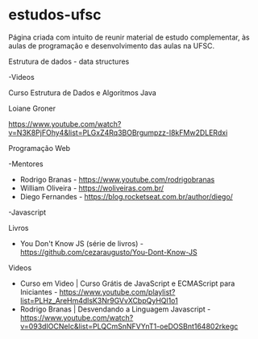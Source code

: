 # estudos-ufsc
Página criada com intuito de reunir material de estudo complementar, às aulas de programação e desenvolvimento das aulas na UFSC.

Estrutura de dados - data structures

-Videos

Curso Estrutura de Dados e Algoritmos Java

Loiane Groner

https://www.youtube.com/watch?v=N3K8PjFOhy4&list=PLGxZ4Rq3BOBrgumpzz-l8kFMw2DLERdxi

Programação Web

-Mentores
- Rodrigo Branas - https://www.youtube.com/rodrigobranas
- William Oliveira - https://woliveiras.com.br/
- Diego Fernandes - https://blog.rocketseat.com.br/author/diego/

-Javascript

  Livros
  - You Don't Know JS (série de livros) - https://github.com/cezaraugusto/You-Dont-Know-JS
  
  Videos
  - Curso em Video | Curso Grátis de JavaScript e ECMAScript para Iniciantes - https://www.youtube.com/playlist?list=PLHz_AreHm4dlsK3Nr9GVvXCbpQyHQl1o1
  - Rodrigo Branas | Desvendando a Linguagem Javascript - https://www.youtube.com/watch?v=093dIOCNeIc&list=PLQCmSnNFVYnT1-oeDOSBnt164802rkegc


